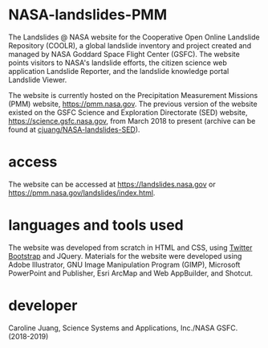 # NASA-landslides-PMM
The Landslides @ NASA website for the Cooperative Open Online Landslide Repository (COOLR), a global landslide inventory and project created and managed by NASA Goddard Space Flight Center (GSFC). The website points visitors to NASA's landslide efforts, the citizen science web application Landslide Reporter, and the landslide knowledge portal Landslide Viewer. 

The website is currently hosted on the Precipitation Measurement Missions (PMM) website, https://pmm.nasa.gov. The previous version of the website existed on the GSFC Science and Exploration Directorate (SED) website, https://science.gsfc.nasa.gov, from March 2018 to present (archive can be found at [cjuang/NASA-landslides-SED](https://github.com/cjuang/NASA-landslides-SED)).

# access
The website can be accessed at https://landslides.nasa.gov or https://pmm.nasa.gov/landslides/index.html.

# languages and tools used
The website was developed from scratch in HTML and CSS, using [Twitter Bootstrap](https://getbootstrap.com/) and JQuery. Materials for the website were developed using Adobe Illustrator, GNU Image Manipulation Program (GIMP), Microsoft PowerPoint and Publisher, Esri ArcMap and Web AppBuilder, and Shotcut.

# developer
Caroline Juang, Science Systems and Applications, Inc./NASA GSFC. (2018-2019)
